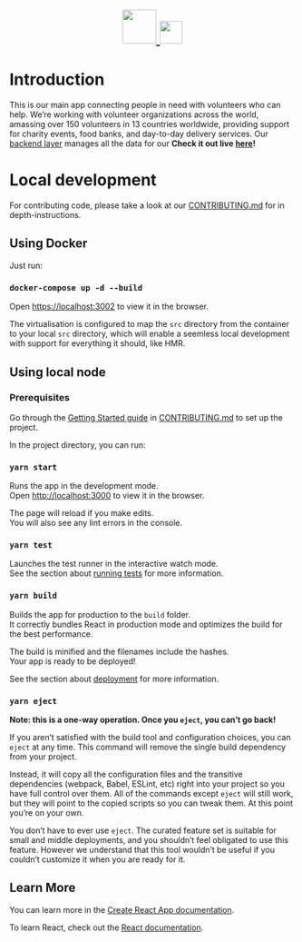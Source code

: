 <h1 align="center">
  <a href="https://app.reach4help.org">
    <img src="../branding/logo/logo-compat.svg" width="60">
    <img src="../branding/logo/logo-type.svg" height="40">
  </a>
</h1>

# Introduction

This is our main app connecting people in need with volunteers who can help. We’re working with volunteer organizations across the world, amassing over 150 volunteers in 13 countries worldwide, providing support for charity events, food banks, and day-to-day delivery services. Our [backend layer](functions) manages all the data for our **Check it out live [here](https://app.reach4help.org/)!**

# Local development

For contributing code, please take a look at our [CONTRIBUTING.md](./docs/CodingConventions/CONTRIBUTING.md) for in depth-instructions.

## Using Docker

Just run:

### `docker-compose up -d --build`

Open [https://localhost:3002](https://localhost:3002) to view it in the browser.

The virtualisation is configured to map the `src` directory from the container to your local `src` directory, which will enable a seemless local development with support for everything it should, like HMR.

## Using local node

### Prerequisites

Go through the [Getting Started guide](./docs/CodingConventions/CONTRIBUTING.md#getting-started) in [CONTRIBUTING.md](./docs/CodingConventions/CONTRIBUTING.md) to set up the project.

In the project directory, you can run:

### `yarn start`

Runs the app in the development mode.<br /> Open [http://localhost:3000](http://localhost:3000) to view it in the browser.

The page will reload if you make edits.<br /> You will also see any lint errors in the console.

### `yarn test`

Launches the test runner in the interactive watch mode.<br /> See the section about [running tests](https://facebook.github.io/create-react-app/docs/running-tests) for more information.

### `yarn build`

Builds the app for production to the `build` folder.<br /> It correctly bundles React in production mode and optimizes the build for the best performance.

The build is minified and the filenames include the hashes.<br /> Your app is ready to be deployed!

See the section about [deployment](https://facebook.github.io/create-react-app/docs/deployment) for more information.

### `yarn eject`

**Note: this is a one-way operation. Once you `eject`, you can’t go back!**

If you aren’t satisfied with the build tool and configuration choices, you can `eject` at any time. This command will remove the single build dependency from your project.

Instead, it will copy all the configuration files and the transitive dependencies (webpack, Babel, ESLint, etc) right into your project so you have full control over them. All of the commands except `eject` will still work, but they will point to the copied scripts so you can tweak them. At this point you’re on your own.

You don’t have to ever use `eject`. The curated feature set is suitable for small and middle deployments, and you shouldn’t feel obligated to use this feature. However we understand that this tool wouldn’t be useful if you couldn’t customize it when you are ready for it.

## Learn More

You can learn more in the [Create React App documentation](https://facebook.github.io/create-react-app/docs/getting-started).

To learn React, check out the [React documentation](https://reactjs.org/).
